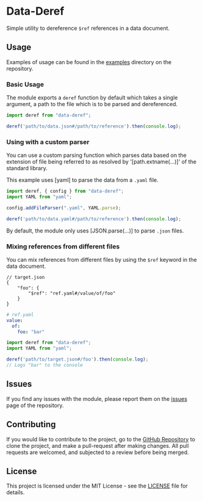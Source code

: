 # Data-Deref
Simple utility to dereference ``$ref`` references in a data document. 


## Usage
Examples of usage can be found in the [examples] directory on the repository.


### Basic Usage

The module exports a ``deref`` function by default which takes a single argument, a path to the file which is to be 
parsed and dereferenced.

```ts
import deref from "data-deref";

deref('path/to/data.json#/path/to/reference').then(console.log);
```


### Using with a custom parser

You can use a custom parsing function which parses data based on the extension of file being referred to as resolved by 
'[path.extname(...)]' of the standard library.

This example uses [yaml] to parse the data from a ``.yaml`` file.

```ts
import deref, { config } from "data-deref";
import YAML from "yaml";

config.addFileParser(".yaml", YAML.parse);

deref('path/to/data.yaml#/path/to/reference').then(console.log);
```

By default, the module only uses [JSON.parse(...)] to parse ``.json`` files.


### Mixing references from different files

You can mix references from different files by using the ``$ref`` keyword in the data document.

```json5
// target.json
{
    "foo": {
        "$ref": "ref.yaml#/value/of/foo"
    }
}
```
```yaml
# ref.yaml
value:
  of:
    foo: "bar"
```

```ts
import deref from "data-deref";
import YAML from "yaml";

deref('path/to/target.json#/foo').then(console.log);
// Logs "bar" to the console
```

## Issues
If you find any issues with the module, please report them on the [issues] page of the repository.


## Contributing
If you would like to contribute to the project, go to the [GitHub Repository] to clone the project, and make a 
pull-request after making changes. All pull requests are welcomed, and subjected to a review before being merged.


## License
This project is licensed under the MIT License - see the [LICENSE] file for details.


[path.extname(...]: https://nodejs.org/api/path.html#pathextnamepath
[JSON.parse(...]: https://developer.mozilla.org/en-US/docs/Web/JavaScript/Reference/Global_Objects/JSON/parse
[GitHub Repository]: https://GitHub.com/LORD-ZER0/data-deref
[examples]: https://GitHub.com/LORD-ZER0/data-deref/tree/master/examples
[issues]: https://GitHub.com/LORD-ZER0/data-deref/issues
[LICENSE]: ./LICENSE
